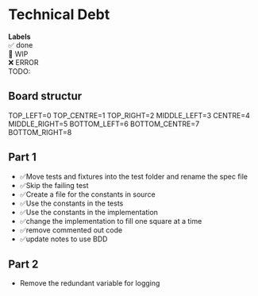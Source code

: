 # Technical Debt

**Labels**  
✅ done  
🚧 WIP  
❌ ERROR  
TODO:  

## Board structur

TOP_LEFT=0        TOP_CENTRE=1      TOP_RIGHT=2
MIDDLE_LEFT=3     CENTRE=4          MIDDLE_RIGHT=5
BOTTOM_LEFT=6     BOTTOM_CENTRE=7   BOTTOM_RIGHT=8

## Part 1  

- ✅Move tests and fixtures into the test folder and rename the spec file  
- ✅Skip the failing test  
- ✅Create a file for the constants in source
- ✅Use the constants in the tests
- ✅Use the constants in the implementation
- ✅change the implementation to fill one square at a time
- ✅remove commented out code
- ✅update notes to use BDD

## Part 2

- Remove the redundant variable for logging
